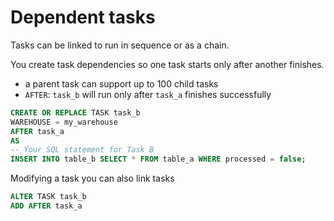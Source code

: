 # Dependent tasks

Tasks can be linked to run in sequence or as a chain.

You create task dependencies so one task starts only after another finishes.

- a parent task can support up to 100 child tasks
- `AFTER`: `task_b` will run only after `task_a` finishes successfully

```sql
CREATE OR REPLACE TASK task_b
WAREHOUSE = my_warehouse
AFTER task_a
AS
-- Your SQL statement for Task B
INSERT INTO table_b SELECT * FROM table_a WHERE processed = false;
```

Modifying a task you can also link tasks

```sql
ALTER TASK task_b
ADD AFTER task_a
```
